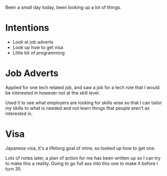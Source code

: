 Been a small day today, been looking up a lot of things.

# Intentions
- Look at job adverts
- Look up how to get visa
- Little bit of programming

# Job Adverts
Applied for one tech related job, and saw a job for a tech role that I would be interested in however not at the skill level.

Used it to see what employers are looking for skills wise so that I can tailor my skills to what is needed and not learn things that people aren't as interested in.

# Visa
Japanese visa, it's a lifelong goal of mine, so looked up how to get one.

Lots of notes later, a plan of action for me has been written up so I can try to make this a reality. Going to go full ass into this one to make it before I turn 35.
